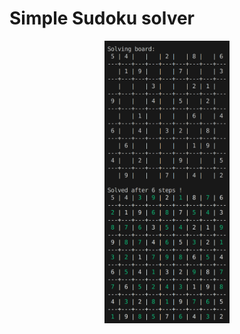 <h1>Simple Sudoku solver</h1>

<p align="center">
  <img src="./img/Solved.png" width="200" title="hover text" alt="">
</p>
